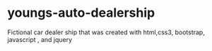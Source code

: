 # youngs-auto-dealership
Fictional car dealer ship that was created with html,css3, bootstrap, javascript , and jquery
